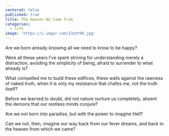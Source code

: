 ```yaml
---
centered: false
published: true
title: The Heaven We Came From
categories:
  - life
image: 'https://i.imgur.com/I1nVt9k.jpg'
---
```

Are we born 
already knowing
all we need to know
to be happy?

Were all these years I've spent
striving for understanding
merely a distraction,
avoiding the simplicity of being,
afraid to surrender
to what already is?

What compelled me
to build these edifices,
these walls 
against the rawness
of naked truth,
when it is only my resistance 
that chafes me,
not the truth itself?

Before we learned to doubt,
did not nature
nurture us completely,
absent the demons
that our restless minds conjure?

Are we not born
into paradise,
but with the power
to imagine Hell?

Can we not, then,
imagine our way
back from our fever dreams,
and back to the heaven
from which we came?
